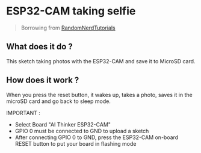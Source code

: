 # ESP32-CAM taking selfie
> Borrowing from [RandomNerdTutorials](https://RandomNerdTutorials.com/esp32-cam-take-photo-save-microsd-card)
## What does it do ?
This sketch taking photos with the ESP32-CAM and save it to MicroSD card.

## How does it work ?
When you press the reset button, it wakes up, takes a photo, saves it in the microSD card and go back to sleep mode.

IMPORTANT :
- Select Board "AI Thinker ESP32-CAM"
- GPIO 0 must be connected to GND to upload a sketch
- After connecting GPIO 0 to GND, press the ESP32-CAM on-board RESET button to put your board in flashing mode
## 